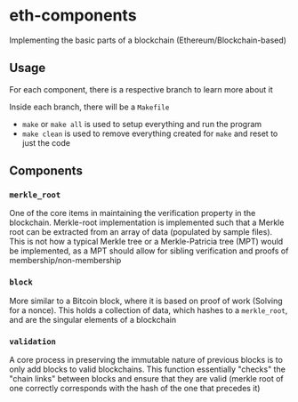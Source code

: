 # eth-components

Implementing the basic parts of a blockchain (Ethereum/Blockchain-based)

## Usage

For each component, there is a respective branch to learn more about it

Inside each branch, there will be a `Makefile`

- `make` or `make all` is used to setup everything and run the program
- `make clean` is used to remove everything created for `make` and reset to just the code

## Components

### `merkle_root`

One of the core items in maintaining the verification property in the blockchain. Merkle-root implementation is implemented such that a Merkle root can be extracted from an array of data (populated by sample files). This is not how a typical Merkle tree or a Merkle-Patricia tree (MPT) would be implemented, as a MPT should allow for sibling verification and proofs of membership/non-membership

### `block`

More similar to a Bitcoin block, where it is based on proof of work (Solving for a nonce). This holds a collection of data, which hashes to a `merkle_root`, and are the singular elements of a blockchain

### `validation`

A core process in preserving the immutable nature of previous blocks is to only add blocks to valid blockchains. This function essentially "checks" the "chain links" between blocks and ensure that they are valid (merkle root of one correctly corresponds with the hash of the one that precedes it)
